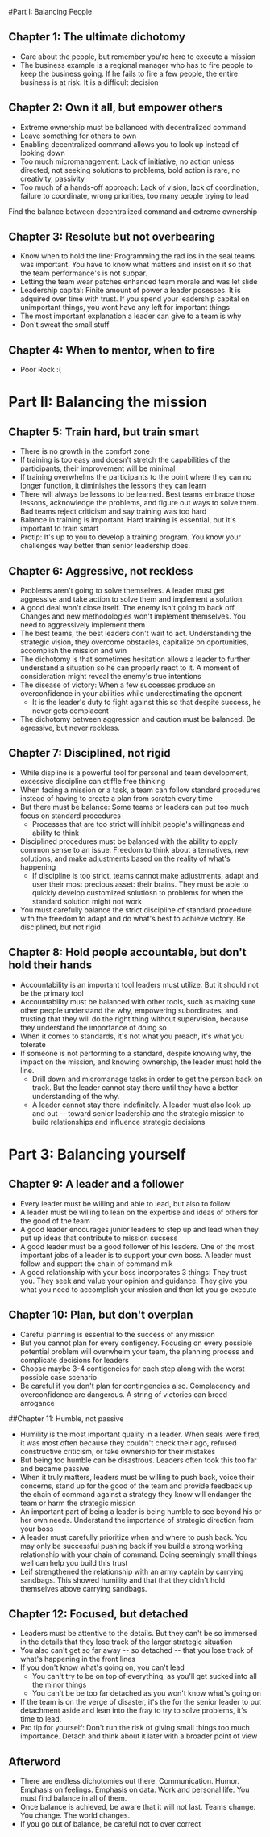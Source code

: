 #Part I: Balancing People

## Chapter 1: The ultimate dichotomy
- Care about the people, but remember you're here to execute a mission
- The business example is a regional manager who has to fire people to keep the business going. If he fails to fire a few people, the entire business is at risk. It is a difficult decision

## Chapter 2: Own it all, but empower others
- Extreme ownership must be ballanced with decentralized command
- Leave something for others to own
- Enabling decentralized command allows you to look up instead of looking down
- Too much micromanagement: Lack of initiative, no action unless directed, not seeking solutions to problems, bold action is rare, no creativity, passivity
- Too much of a hands-off approach: Lack of vision, lack of coordination, failure to coordinate, wrong priorities, too many people trying to lead

Find the balance between decentralized command and extreme ownership

## Chapter 3: Resolute but not overbearing
- Know when to hold the line: Programming the rad ios in the seal teams was important. You have to know what matters and insist on it so that the team performance's is not subpar.
- Letting the team wear patches enhanced team morale and was let slide 
- Leadership capital: Finite amount of power a leader posesses. It is adquired over time with trust. If you spend your leadership capital on unimportant things, you wont have any left for important things 
- The most important explanation a leader can give to a team is why
- Don't sweat the small stuff

## Chapter 4: When to mentor, when to fire
- Poor Rock :(

# Part II: Balancing the mission

## Chapter 5: Train hard, but train smart
- There is no growth in the comfort zone
- If training is too easy and doesn't stretch the capabilities of the participants, their improvement will be minimal
- If training overwhelms the participants to the point where they can no longer function, it diminishes the lessons they can learn
- There will always be lessons to be learned. Best teams embrace those lessons, acknowledge the problems, and figure out ways to solve them. Bad teams reject criticism and say training was too hard
- Balance in training is important. Hard training is essential, but it's important to train smart
- Protip: It's up to you to develop a training program. You know your challenges way better than senior leadership does.

## Chapter 6: Aggressive, not reckless
- Problems aren't going to solve themselves. A leader must get aggressive and take action to solve them and implement a solution.
- A good deal won't close itself. The enemy isn't going to back off. Changes and new methodologies won't implement themselves. You need to aggressively implement them
- The best teams, the best leaders don't wait to act. Understanding the strategic vision, they overcome obstacles, capitalize on oportunities, accomplish the mission and win
- The dichotomy is that sometimes hesitation allows a leader to further understand a situation so he can properly react to it. A moment of consideration might reveal the enemy's true intentions
- The disease of victory: When a few successes produce an overconfidence in your abilities while underestimating the oponent
    - It is the leader's duty to fight against this so that despite success, he never gets complacent  
- The dichotomy between aggression and caution must be balanced. Be agressive, but never reckless.

## Chapter 7: Disciplined, not rigid
- While displine is a powerful tool for personal and team development, excessive discipline can stiffle free thinking
- When facing a mission or a task, a team can follow standard procedures instead of having to create a plan from scratch every time
- But there must be balance: Some teams or leaders can put too much focus on standard procedures
    - Processes that are too strict will inhibit people's willingness and ability to think
- Disciplined procedures must be balanced with the ability to apply common sense to an issue. Freedom to think about alternatives, new solutions, and make adjustments based on the reality of what's happening
    - If discipline is too strict, teams cannot make adjustments, adapt and user their most precious asset: their brains. They must be able to quickly develop customized solutiosn to problems for when the standard solution might not work
- You must carefully balance the strict discipline of standard procedure with the freedom to adapt and do what's best to achieve victory. Be disciplined, but not rigid

## Chapter 8: Hold people accountable, but don't hold their hands
- Accountability is an important tool leaders must utilize. But it should not be the primary tool
- Accountability must be balanced with other tools, such as making sure other people understand the why, empowering subordinates, and trusting that they will do the right thing without supervision, because they understand the importance of doing so
- When it comes to standards, it's not what you preach, it's what you tolerate
- If someone is not performing to a standard, despite knowing why, the impact on the mission, and knowing ownership, the leader must hold the line. 
    - Drill down and micromanage tasks in order to get the person back on track. But the leader cannot stay there until they have a better understanding of the why.
    - A leader cannot stay there indefinitely. A leader must also look up and out -- toward senior leadership and the strategic mission to build relationships and influence strategic decisions
    
# Part 3: Balancing yourself

## Chapter 9: A leader and a follower
- Every leader must be willing and able to lead, but also to follow
- A leader must be willing to lean on the expertise and ideas of others for the good of the team
- A good leader encourages junior leaders to step up and lead when they put up ideas that contribute to mission sucsess
- A good leader must be a good follower of his leaders. One of the most important jobs of a leader is to support your own boss. A leader must follow and support the chain of command mik
- A good relationship with your boss incorporates 3 things: They trust you. They seek and value your opinion and guidance. They give you what you need to accomplish your mission and then let you go execute

## Chapter 10: Plan, but don't overplan
- Careful planning is essential to the success of any mission
- But you cannot plan for every contigency. Focusing on every possible potential problem will overwhelm your team, the planning process and complicate decisions for leaders
- Choose maybe 3-4 contigencies for each step along with the worst possible case scenario
- Be careful if you don't plan for contingencies also. Complacency and overconfidence are dangerous. A string of victories can breed arrogance

##Chapter 11: Humble, not passive
- Humility is the most important quality in a leader. When seals were fired, it was most often because they couldn't check their ago, refused constructive criticism, or take ownership for their mistakes
- But being too humble can be disastrous. Leaders often took this too far and became passive
- When it truly matters, leaders must be willing to push back, voice their concerns, stand up for the good of the team and provide feedback up the chain of command against a strategy they know will endanger the team or harm the strategic mission
- An important part of being a leader is being humble to see beyond his or her own needs. Understand the importance of strategic direction from your boss
- A leader must carefully prioritize when and where to push back. You may only be successful pushing back if you build a strong working relationship with your chain of command. Doing seemingly small things well can help you build this trust
- Leif strengthened the relationship with an army captain by carrying sandbags. This showed humility and that that they didn't hold themselves above carrying sandbags.

## Chapter 12: Focused, but detached
- Leaders must be attentive to the details. But they can't be so immersed in the details that they lose track of the larger strategic situation
- You also can't get so far away -- so detached -- that you lose track of what's happening in the front lines
- If you don't know what's going on, you can't lead
    - You can't try to be on top of everything, as you'll get sucked into all the minor things
    - You can't be be too far detached as you won't know what's going on
- If the team is on the verge of disaster, it's the for the senior leader to put detachment aside and lean into the fray to try to solve problems, it's time to lead.
- Pro tip for yourself: Don't run the risk of giving small things too much importance. Detach and think about it later with a broader point of view

## Afterword
- There are endless dichotomies out there. Communication. Humor. Emphasis on feelings. Emphasis on data. Work and personal life. You must find balance in all of them.
- Once balance is achieved, be aware that it will not last. Teams change. You change. The world changes.
- If you go out of balance, be careful not to over correct